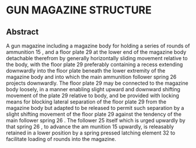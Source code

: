 # GUN MAGAZINE STRUCTURE

## Abstract
A gun magazine including a magazine body for holding a series of rounds of ammunition 15 , and a floor plate 29 at the lower end of the magazine body detachable therefrom by generally horizontally sliding movement relative to the body, with the floor plate 29 preferably containing a recess extending downwardly into the floor plate beneath the lower extremity of the magazine body and into which the main ammunition follower spring 26 projects downwardly. The floor plate 29 may be connected to the magazine body loosely, in a manner enabling slight upward and downward shifting movement of the plate 29 relative to body, and be provided with locking means for blocking lateral separation of the floor plate 29 from the magazine body but adapted to be released to permit such separation by a slight shifting movement of the floor plate 29 against the tendency of the main follower spring 26 . The follower 25 itself which is urged upwardly by that spring 26 , to advance the am munition 15 upwardly, is releasably retained in a lower position by a spring pressed latching element 32 to facilitate loading of rounds into the magazine.